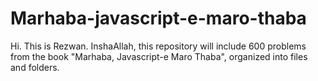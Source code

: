 # Marhaba-javascript-e-maro-thaba
Hi. This is Rezwan. InshaAllah, this repository will include 600 problems from the book "Marhaba, Javascript-e Maro Thaba", organized into files and folders.
